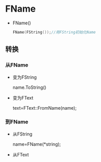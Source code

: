 # FName

- FName()

  ```cpp
  FName(FString());//用FString初始化Name
  ```

## 转换

### 从FName

- 变为FString

  name.ToString()

- 变为FText

  text=FText::FromName(name);

### 到FName

- 从FString

  name=FName(*string);

- 从FText

  

